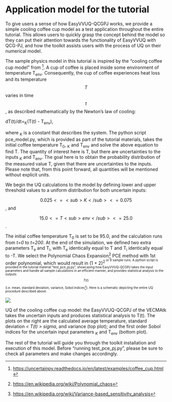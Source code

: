 
Application model for the tutorial
==================================

To give users a sense of how EasyVVUQ-QCGPJ works, we provide a simple cooling
coffee cup model as a test application throughout the entire tutorial. This
allows users to quickly grasp the concept behind the model so they can put their
attention towards the functionality of EasyVVUQ with QCG-PJ, and how the toolkit
assists users with the process of UQ on their numerical model.

The sample physics model in this tutorial is inspired by the “cooling coffee cup
model” from [^2]. A cup of coffee is placed inside some environment of
temperature T<sub>env</sub>. Consequently, the cup of coffee experiences heat
loss and its temperature $$T$$varies in time $$t$$, as described mathematically
by the Newton’s law of cooling:

[^2]: https://uncertainpy.readthedocs.io/en/latest/examples/coffee_cup.html

dT(t)/dt=<sub>K</sub>(T(t) - T<sub>env</sub>),

where <sub>K</sub> is a constant that describes the system. The python script
pce_model.py, which is provided as part of the tutorial materials, takes the
initial coffee temperature T<sub>0</sub>, <sub>K</sub> and T<sub>env</sub> and
solve the above equation to find T. The quantity of interest here is T,
but there are uncertainties to the inputs <sub>K</sub> and T<sub>env</sub>. The
goal here is to obtain the probability distribution of the measured value T,
given that there are uncertainties to the inputs. Please note that, from this
point forward, all quantities will be mentioned without explicit units.

We begin the UQ calculations to the model by defining lower and upper threshold
values to a uniform distribution for both uncertain inputs:

$$0.025  <=  <sub>K</sub>  <=  0.075$$, and

$$15.0  <= T<sub>env</sub>  <=  25.0$$.

The initial coffee temperature T<sub>0</sub> is set to be 95.0, and the calculation
runs from *t=0* to *t=200*. At the end of the simulation, we defined two
extra parameters T<sub>e</sub> and T<sub>i</sub>, with T<sub>e</sub>  identically equal to T and T<sub>i</sub>
identically equal to -T. We select the Polynomial Chaos Expansion[^3] PCE method with
1st order polynomial, which would result in (1 + 2)<sup>2<sup> or 9 sample runs. A
python script is provided in the tutorial material “test_pce_pj.py”, showcasing
how EasyVVUQ-QCGPJ takes the input parameters and handle all sample calculations
in an efficient manner, and provides statistical analysis to the outputs
$$T(t)$$ (i.e. mean, standard deviation, variance, Sobol indices[^4]). Here is a
schematic depicting the entire UQ procedure described above.

[^3]: https://en.wikipedia.org/wiki/Polynomial_chaos

[^4]: https://en.wikipedia.org/wiki/Variance-based_sensitivity_analysis

![](media/3e3df0f30600f1c35825e952a384b027.png)

UQ of the cooling coffee cup model: the EasyVVUQ-QCGPJ of the VECMAtk takes the
uncertain inputs and produces statistical analysis to T(t). The plots on the
right are the calculated average temperature, standard deviation *< T(t) > sigma*, and variance (top plot); and the first order Sobol indices for the uncertain input parameters <sub>K</sub> and T<sub>env</sub> (bottom plot).

The rest of the tutorial will guide you through the toolkit installation and
execution of this model. Before “running test_pce_pj.py”, please be sure to
check all parameters and make changes accordingly.
